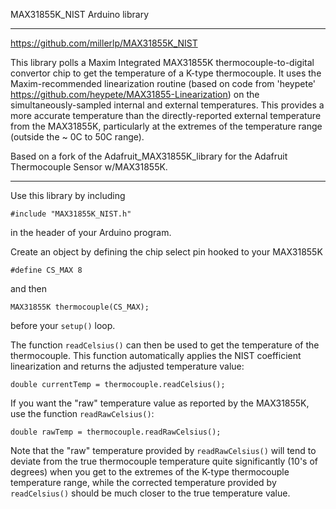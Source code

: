 MAX31855K_NIST Arduino library

-------------
https://github.com/millerlp/MAX31855K_NIST


This library polls a Maxim Integrated MAX31855K thermocouple-to-digital convertor chip to get
the temperature of a K-type thermocouple. It uses the Maxim-recommended linearization
routine (based on code from 'heypete' https://github.com/heypete/MAX31855-Linearization) on the simultaneously-sampled
internal and external temperatures. This provides a more accurate temperature than
the directly-reported external temperature from the MAX31855K, particularly at the 
extremes of the temperature range (outside the ~ 0C to 50C range).

Based on a fork of the Adafruit_MAX31855K_library for the Adafruit Thermocouple Sensor w/MAX31855K. 

----------------

Use this library by including
```
#include "MAX31855K_NIST.h"
```
in the header of your Arduino program.

Create an object by defining the chip select pin hooked to your MAX31855K
```
#define CS_MAX 8
```
and then 
```
MAX31855K thermocouple(CS_MAX);
```
before your `setup()` loop. 

The function `readCelsius()` can then be used to get the temperature of the 
thermocouple. This function automatically applies the NIST coefficient linearization and returns the adjusted temperature value:
```
double currentTemp = thermocouple.readCelsius();
```

If you want the "raw" temperature value as reported by the MAX31855K, use the
function `readRawCelsius()`:
```
double rawTemp = thermocouple.readRawCelsius();
```
Note that the "raw" temperature provided by `readRawCelsius()` will tend to deviate from the true thermocouple
temperature quite significantly (10's of degrees) when you get to the extremes of
the K-type thermocouple temperature range, while the corrected temperature 
provided by `readCelsius()` should be much closer to the true temperature value. 



